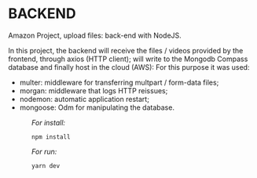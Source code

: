 # BACKEND 
Amazon Project, upload files: back-end with NodeJS.

In this project, the backend will receive the files / videos provided by the frontend, through axios (HTTP client); will write to the Mongodb Compass database and finally host in the cloud (AWS):
For this purpose it was used:

<ul>
    <li> multer: middleware for transferring multpart / form-data files; </li>
    <li> morgan: middleware that logs HTTP reissues; </li>
    <li> nodemon: automatic application restart; </li>
    <li> mongoose: Odm for manipulating the database. </li>
<ul>
    
*For install:*
    
    npm install

*For run:*

    yarn dev
